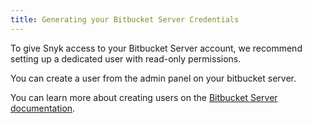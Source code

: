 ```yaml
---
title: Generating your Bitbucket Server Credentials
---
```

To give Snyk access to your Bitbucket Server account, we recommend setting up a dedicated user with read-only permissions.

You can create a user from the admin panel on your bitbucket server.

You can learn more about creating users on the [Bitbucket Server documentation](https://confluence.atlassian.com/bitbucketserver/users-and-groups-776640439.html#Usersandgroups-Creatingauser).

